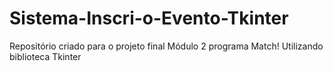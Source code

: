 # Sistema-Inscri-o-Evento-Tkinter
Repositório criado para o projeto final Módulo 2 programa Match! Utilizando biblioteca Tkinter
